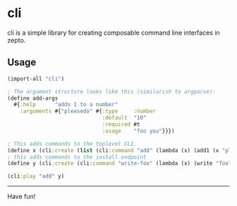# cli

cli is a simple library for creating composable command
line interfaces in zepto.

## Usage

```clojure
(import-all "cli")

; The argument structure looks like this (similarish to argparse):
(define add-args
  #{:help      "adds 1 to a number"
    :arguments #{"pleasedo" #{:type     :number
                              :default  "10"
                              :required #t
                              :usage    "foo you"}}})

; This adds commands to the toplevel CLI.
(define x (cli:create (list (cli:command "add" (lambda (x) (add1 (x "pleasedo"))) add-args))))
; this adds commands to the install endpoint
(define y (cli:create (cli:command "write-foo" (lambda (x) (write "foo")) #{}) "add" x))

(cli:play "add" y)
```

<hr/>

Have fun!
